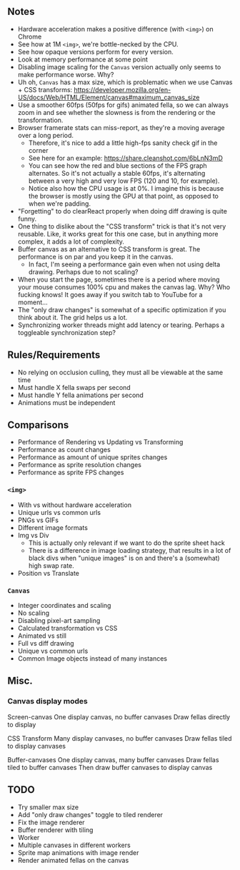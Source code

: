 ## Notes

* Hardware acceleration makes a positive difference (with `<img>`) on Chrome
* See how at 1M `<img>`, we're bottle-necked by the CPU.
* See how opaque versions perform for every version.
* Look at memory performance at some point
* Disabling image scaling for the `Canvas` version actually only seems to make performance worse. Why?
* Uh oh, `Canvas` has a max size, which is problematic when we use Canvas + CSS transforms: https://developer.mozilla.org/en-US/docs/Web/HTML/Element/canvas#maximum_canvas_size
* Use a smoother 60fps (50fps for gifs) animated fella, so we can always zoom in and see whether the slowness is from the rendering or the transformation.
* Browser framerate stats can miss-report, as they're a moving average over a long period.
  * Therefore, it's nice to add a little high-fps sanity check gif in the corner
  * See here for an example: https://share.cleanshot.com/6bLnN3mD
  * You can see how the red and blue sections of the FPS graph alternates. So it's not actually a stable 60fps, it's alternating between a very high and very low FPS (120 and 10, for example).
  * Notice also how the CPU usage is at 0%. I imagine this is because the browser is mostly using the GPU at that point, as opposed to when we're padding.
* "Forgetting" to do clearReact properly when doing diff drawing is quite funny.
* One thing to dislike about the "CSS transform" trick is that it's not very reusable. Like, it works great for this one case, but in anything more complex, it adds a lot of complexity.
* Buffer canvas as an alternative to CSS transform is great. The performance is on par and you keep it in the canvas.
  * In fact, I'm seeing a performance gain even when not using delta drawing. Perhaps due to not scaling?
* When you start the page, sometimes there is a period where moving your mouse consumes 100% cpu and makes the canvas lag. Why? Who fucking knows! It goes away if you switch tab to YouTube for a moment...
* The "only draw changes" is somewhat of a specific optimization if you think about it. The grid helps us a lot.
* Synchronizing worker threads might add latency or tearing. Perhaps a toggleable synchronization step?

## Rules/Requirements

* No relying on occlusion culling, they must all be viewable at the same time
* Must handle X fella swaps per second
* Must handle Y fella animations per second
* Animations must be independent

## Comparisons

* Performance of Rendering vs Updating vs Transforming
* Performance as count changes
* Performance as amount of unique sprites changes
* Performance as sprite resolution changes
* Performance as sprite FPS changes

### `<img>`

* With vs without hardware acceleration
* Unique urls vs common urls
* PNGs vs GIFs
* Different image formats
* Img vs Div
  * This is actually only relevant if we want to do the sprite sheet hack
  * There is a difference in image loading strategy, that results in a lot of black divs when "unique images" is on and there's a (somewhat) high swap rate.
* Position vs Translate

### `Canvas`

* Integer coordinates and scaling
* No scaling
* Disabling pixel-art sampling
* Calculated transformation vs CSS
* Animated vs still
* Full vs diff drawing
* Unique vs common urls
* Common Image objects instead of many instances

## Misc.

### Canvas display modes

Screen-canvas
  One display canvas, no buffer canvases
  Draw fellas directly to display

CSS Transform
  Many display canvases, no buffer canvases
  Draw fellas tiled to display canvases

Buffer-canvases
  One display canvas, many buffer canvases
  Draw fellas tiled to buffer canvases
  Then draw buffer canvases to display canvas

## TODO

* Try smaller max size
* Add "only draw changes" toggle to tiled renderer
* Fix the image renderer
* Buffer renderer with tiling
* Worker
* Multiple canvases in different workers
* Sprite map animations with image render
* Render animated fellas on the canvas
